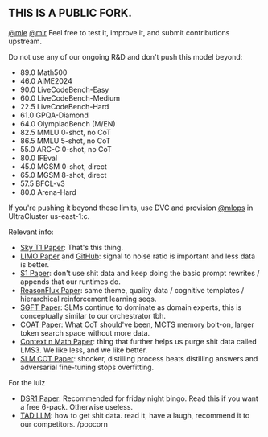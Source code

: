 ## THIS IS A PUBLIC FORK.
[@mle](https://github.com/orgs/yev-ai/teams/mle) [@mlr](https://github.com/orgs/yev-ai/teams/mlr) Feel free to test it, improve it, and submit contributions upstream.

Do not use any of our ongoing R&D and don't push this model beyond:
  - 89.0 Math500
  - 46.0 AIME2024
  - 90.0 LiveCodeBench-Easy
  - 60.0 LiveCodeBench-Medium
  - 22.5 LiveCodeBench-Hard
  - 61.0 GPQA-Diamond
  - 64.0 OlympiadBench (M/EN)
  - 82.5 MMLU 0-shot, no CoT
  - 86.5 MMLU 5-shot, no CoT
  - 55.0 ARC-C 0-shot, no CoT
  - 80.0 IFEval
  - 45.0 MGSM 0-shot, direct
  - 65.0 MGSM 8-shot, direct
  - 57.5 BFCL-v3
  - 80.0 Arena-Hard

If you're pushing it beyond these limits, use DVC and provision [@mlops](https://github.com/orgs/yev-ai/teams/mlops) in UltraCluster us-east-1:c. 

Relevant info:
  - [Sky T1 Paper](https://github.com/yev-ai/32b-inf-a-0031/blob/main/papers/sky-t1.pdf): That's this thing.
  - [LIMO Paper](https://github.com/yev-ai/32b-inf-a-0031/blob/main/papers/limo.pdf) and [GitHub](https://github.com/GAIR-NLP/LIMO/tree/main): signal to noise ratio is important and less data is better.
  - [S1 Paper](https://github.com/yev-ai/32b-inf-a-0031/blob/main/papers/s1.pdf): don't use shit data and keep doing the basic prompt rewrites / appends that our runtimes do.
  - [ReasonFlux Paper](https://github.com/yev-ai/32b-inf-a-0031/blob/main/papers/reason-flux.pdf): same theme, quality data / cognitive templates / hierarchical reinforcement learning seqs.
  - [SGFT Paper](https://github.com/yev-ai/32b-inf-a-0031/blob/main/papers/slm-guidance.pdf): SLMs continue to dominate as domain experts, this is conceptually similar to our orchestrator tbh.
  - [COAT Paper](https://github.com/yev-ai/32b-inf-a-0031/blob/main/papers/coat.pdf): What CoT should've been, MCTS memory bolt-on, larger token search space without more data.
  - [Context n Math Paper](https://github.com/yev-ai/32b-inf-a-0031/blob/main/papers/context-math-reason.pdf): thing that further helps us purge shit data called LMS3. We like less, and we like better.
  - [SLM COT Paper](https://github.com/yev-ai/32b-inf-a-0031/blob/main/papers/slm-cot.pdf): shocker, distilling process beats distilling answers and adversarial fine-tuning stops overfitting.


For the lulz
  - [DSR1 Paper](https://github.com/yev-ai/32b-inf-a-0031/blob/main/papers/dsr1.pdf): Recommended for friday night bingo. Read this if you want a free 6-pack. Otherwise useless.
  - [TAD LLM](https://github.com/yev-ai/32b-inf-a-0031/blob/main/papers/tad-llm.pdf): how to get shit data. read it, have a laugh, recommend it to our competitors. /popcorn